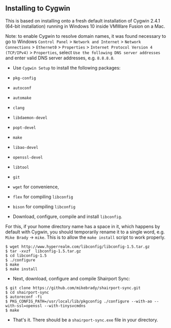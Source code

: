 Installing to Cygwin
----

This is based on installing onto a fresh default installation of Cygwin 2.4.1 (64-bit installation) running in Windows 10
inside VMWare Fusion on a Mac. 

Note: to enable Cygwin to resolve domain names, it was found necessary to go to Windows `Control Panel` > `Network and Internet` > `Network Connections` >
`Ethernet0` > `Properties` > `Internet Protocol Version 4 (TCP/IPv4)` > `Properties`, select `Use the following DNS server addresses`
and enter valid DNS server addresses, e.g. `8.8.8.8`.

* Use `Cygwin Setup` to install the following packages:
 * `pkg-config`
 * `autoconf`
 *  `automake`
 *  `clang`
 *  `libdaemon-devel`
 *  `popt-devel`
 *  `make`
 *  `libao-devel`
 *  `openssl-devel`
 *  `libtool`
 *  `git`
 * `wget` for convenience,
 * `flex` for compiling `libconfig`
 * `bison` for compiling `libconfig`

* Download, configure, compile and install `libconfig`.

For this, if your home directory name has a space in it, which happens by default with Cygwin, you should
temporarily rename it to a single word, e.g. `Mike Brady` -> `mike`. This is to allow the `make install` script to work properly.
```
$ wget http://www.hyperrealm.com/libconfig/libconfig-1.5.tar.gz
$ tar -xvzf  libconfig-1.5.tar.gz
$ cd libconfig-1.5
$ ./configure
$ make
$ make install
``` 
* Next, download, configure and compile Shairport Sync:
```
$ git clone https://github.com/mikebrady/shairport-sync.git
$ cd shairport-sync
$ autoreconf -fi
$ PKG_CONFIG_PATH=/usr/local/lib/pkgconfig ./configure --with-ao --with-ssl=openssl --with-tinysvcmdns
$ make
```
* That's it. There should be a `shairport-sync.exe` file in your directory.
